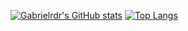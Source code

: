 [![Gabrielrdr's GitHub stats](https://github-readme-stats.vercel.app/api?username=Gabrielrdr&show_icons=true&theme=transparent)](https://github.com/anuraghazra/github-readme-stats)
[![Top Langs](https://github-readme-stats.vercel.app/api/top-langs/?username=Gabrielrdr&layout=compact&theme=transparent)](https://github.com/anuraghazra/github-readme-stats)
